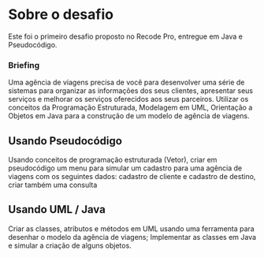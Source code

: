 # Sobre o desafio

Este foi o primeiro desafio proposto no Recode Pro, entregue em Java e Pseudocódigo. 
### Briefing
Uma agência de viagens precisa de você para desenvolver uma série de sistemas para organizar as informações dos seus clientes, apresentar seus serviços e melhorar os serviços oferecidos aos seus parceiros. 
Utilizar os conceitos da Programação Estruturada, Modelagem em UML, Orientação a Objetos em Java para a construção de um modelo de agência de viagens.  

## Usando Pseudocódigo
Usando conceitos de programação estruturada (Vetor), criar em pseudocódigo um menu para simular um cadastro para uma agência de viagens com os seguintes dados: cadastro de cliente e cadastro de destino, criar também uma consulta 
## Usando UML / Java 
Criar as classes, atributos e métodos em UML usando uma ferramenta para desenhar o modelo da agência de viagens; 
Implementar as classes em Java e simular a criação de alguns objetos. 
